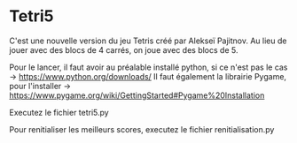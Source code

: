 # Tetri5
C'est une nouvelle version du jeu Tetris créé par Alekseï Pajitnov. Au lieu de jouer avec des blocs de 4 carrés, on joue avec des blocs de 5.

Pour le lancer, il faut avoir au préalable installé python, si ce n'est pas le cas -> https://www.python.org/downloads/
Il faut également la librairie Pygame, pour l'installer -> https://www.pygame.org/wiki/GettingStarted#Pygame%20Installation

Executez le fichier tetri5.py

Pour renitialiser les meilleurs scores, executez le fichier renitialisation.py
